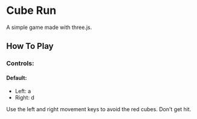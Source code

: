 # Cube Run
A simple game made with three.js.

## How To Play

### Controls:

#### Default:
- Left: a
- Right: d

Use the left and right movement keys to avoid the red cubes. Don't get hit.